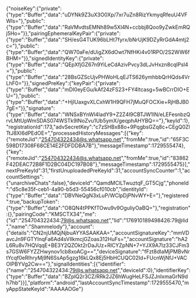 {"noiseKey":{"private":{"type":"Buffer","data":"uDYNk9Z3uX3O0Xp/7xr7uZn8RizYkmyqRfeuU4VFWls="},"public":{"type":"Buffer","data":"RaVMvdtsEMNh89w5Xl4N+ccbbj8Qoo9yZwkEmRQj5Ho="}},"pairingEphemeralKeyPair":{"private":{"type":"Buffer","data":"SH/esG4TUK96bLHt7fyrx/bNrUjK9DZyRrGdA4mtj2c="},"public":{"type":"Buffer","data":"QW70aFe/dUigZX6dOwt7NfHKi4v01RPO/2S2WW6fBHM="}},"signedIdentityKey":{"private":{"type":"Buffer","data":"QEpXfjGZ67n9YiLeCdAzivPvcy3dLJvHxzn8cqIPsl4="},"public":{"type":"Buffer","data":"28BsGZScUjvPHWoHLqEJTS626ymhbbQrHQds4VrLhF0="}},"signedPreKey":{"keyPair":{"private":{"type":"Buffer","data":"mDI0eyEGu/kAf24zFS23+FY4ltcasg+5wBCrrDIO+EU="},"public":{"type":"Buffer","data":"+HjIUaxgvXLCxhW1H9QFH7jMuQFOCXie+RjHBJB07gE="}},"signature":{"type":"Buffer","data":"WNSxBYnWl4IadY9+Z2Z4l9CBTJW1lN/eLEFesnbzQrvLMtUpWmSDAS074WSTk9lNoZvu1Ub5ymX/geqphAHYBQ=="},"keyId":1},"registrationId":173,"advSecretKey":"c7zSHBx88o+9PqgbsGZq8c+CEgQ0ZlTtJ8XI6dPEdOE=","processedHistoryMessages":[{"key":{"remoteJid":"254704322434@s.whatsapp.net","fromMe":true,"id":"65F3C598D17308F68CE14E2FDFDDBA7B"},"messageTimestamp":1729555474},{"key":{"remoteJid":"254704322434@s.whatsapp.net","fromMe":true,"id":"83862F42DEAC72B8F1D2BC04DC197B08"},"messageTimestamp":1729555475}],"nextPreKeyId":31,"firstUnuploadedPreKeyId":31,"accountSyncCounter":1,"accountSettings":{"unarchiveChats":false},"deviceId":"QamdMClLTwuztqF_GT5Cjg","phoneId":"d5c8e35f-ceb1-4a90-b5d3-55456cf010cb","identityId":{"type":"Buffer","data":"DBVNeQgN3xLuP/WClpDjPNvWY+E="},"registered":true,"backupToken":{"type":"Buffer","data":"O8QN4tPPKfTOwu9v9OguliyOaBQ="},"registration":{},"pairingCode":"KMSCTX34","me":{"id":"254704322434:79@s.whatsapp.net","lid":"176910189498426:79@lid","name":"Shammelody"},"account":{"details":"CN2njUMQjNjbuAYYASAAKAA=","accountSignatureKey":"mmVDavcJn9FGTYlnqFa6Ad4sVIlkmcjGZoas312HuFs=","accountSignature":"hA2L6Ru8v7HQVqqE+BE3Y2QZOkt2rDaJUz+RlCYZpNN+7+YJX9A7Iz33CJFm3s7GSW6FYZZHwynov1cb8xoACg==","deviceSignature":"fFzt8dIaMjPMBvNrtYcqf0eRlhryMj9N6SsAp5gzg16kLQx8Ej5HbHCUQC02Id+FUcnWjNfJ+VACOlPBYVg2Cw=="},"signalIdentities":[{"identifier":{"name":"254704322434:79@s.whatsapp.net","deviceId":0},"identifierKey":{"type":"Buffer","data":"BZplQ2r3CZ/RRk2JZ6hWugHeLFSJZJnIxmaGrN9dh7hb"}}],"platform":"android","lastAccountSyncTimestamp":1729555470,"myAppStateKeyId":"AAAAAOGe"}
